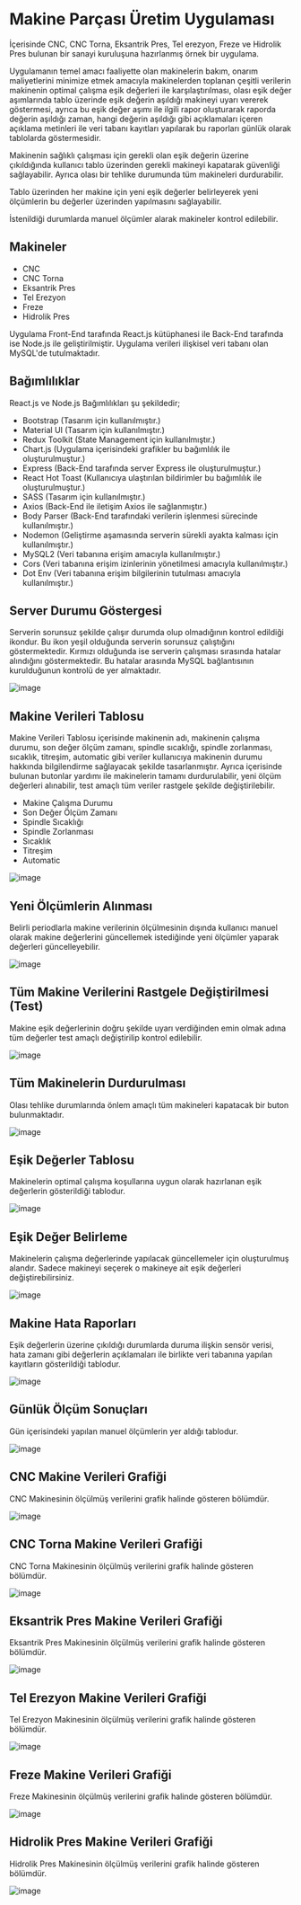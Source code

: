 # Makine Parçası Üretim Uygulaması
İçerisinde CNC, CNC Torna, Eksantrik Pres, Tel erezyon, Freze ve Hidrolik Pres bulunan bir sanayi kuruluşuna hazırlanmış örnek bir uygulama.

Uygulamanın temel amacı faaliyette olan makinelerin bakım, onarım maliyetlerini minimize etmek amacıyla makinelerden toplanan çeşitli verilerin makinenin optimal çalışma eşik değerleri ile karşılaştırılması, olası eşik değer aşımlarında tablo üzerinde eşik değerin aşıldığı makineyi uyarı vererek göstermesi, ayrıca bu eşik değer aşımı ile ilgili rapor oluşturarak raporda değerin aşıldığı zaman, hangi değerin aşıldığı gibi açıklamaları içeren açıklama metinleri ile veri tabanı kayıtları yapılarak bu raporları günlük olarak tablolarda göstermesidir. 

Makinenin sağlıklı çalışması için gerekli olan eşik değerin üzerine çıkıldığında kullanıcı tablo üzerinden gerekli makineyi kapatarak güvenliği sağlayabilir. Ayrıca olası bir tehlike durumunda tüm makineleri durdurabilir.

Tablo üzerinden her makine için yeni eşik değerler belirleyerek yeni ölçümlerin bu değerler üzerinden yapılmasını sağlayabilir. 

İstenildiği durumlarda manuel ölçümler alarak makineler kontrol edilebilir.

## Makineler
- CNC
- CNC Torna
- Eksantrik Pres
- Tel Erezyon
- Freze
- Hidrolik Pres

Uygulama Front-End tarafında React.js kütüphanesi ile Back-End tarafında ise Node.js ile geliştirilmiştir.
Uygulama verileri ilişkisel veri tabanı olan MySQL'de tutulmaktadır.

## Bağımlılıklar
React.js ve Node.js Bağımlılıkları şu şekildedir;
- Bootstrap (Tasarım için kullanılmıştır.)
- Material UI (Tasarım için kullanılmıştır.)
- Redux Toolkit (State Management için kullanılmıştır.)
- Chart.js (Uygulama içerisindeki grafikler bu bağımlılık ile oluşturulmuştur.)
- Express (Back-End tarafında server Express ile oluşturulmuştur.)
- React Hot Toast (Kullanıcıya ulaştırılan bildirimler bu bağımlılık ile oluşturulmuştur.)
- SASS (Tasarım için kullanılmıştır.)
- Axios (Back-End ile iletişim Axios ile sağlanmıştır.)
- Body Parser (Back-End tarafındaki verilerin işlenmesi sürecinde kullanılmıştır.)
- Nodemon (Geliştirme aşamasında serverin sürekli ayakta kalması için kullanılmıştır.)
- MySQL2 (Veri tabanına erişim amacıyla kullanılmıştır.)
- Cors  (Veri tabanına erişim izinlerinin yönetilmesi amacıyla kullanılmıştır.)
- Dot Env  (Veri tabanına erişim bilgilerinin tutulması amacıyla kullanılmıştır.)


## Server Durumu Göstergesi
Serverin sorunsuz şekilde çalışır durumda olup olmadığının kontrol edildiği ikondur. Bu ikon yeşil olduğunda serverin sorunsuz çalıştığını göstermektedir. Kırmızı olduğunda ise serverin çalışması sırasında hatalar alındığını göstermektedir. Bu hatalar arasında MySQL bağlantısının kurulduğunun kontrolü de yer almaktadır.

![image](./images/1.png)

## Makine Verileri Tablosu
Makine Verileri Tablosu içerisinde makinenin adı, makinenin çalışma durumu, son değer ölçüm zamanı, spindle sıcaklığı, spindle zorlanması, sıcaklık, titreşim, automatic gibi veriler kullanıcıya makinenin durumu hakkında bilgilendirme sağlayacak şekilde tasarlanmıştır. Ayrıca içerisinde bulunan butonlar yardımı ile makinelerin tamamı durdurulabilir, yeni ölçüm değerleri alınabilir, test amaçlı tüm veriler rastgele şekilde değiştirilebilir.

- Makine Çalışma Durumu
- Son Değer Ölçüm Zamanı
- Spindle Sıcaklığı
- Spindle Zorlanması
- Sıcaklık
- Titreşim
- Automatic

![image](./images/2.png)

## Yeni Ölçümlerin Alınması
Belirli periodlarla makine verilerinin ölçülmesinin dışında kullanıcı manuel olarak makine değerlerini güncellemek istediğinde yeni ölçümler yaparak değerleri güncelleyebilir.

![image](./images/13.png)

## Tüm Makine Verilerini Rastgele Değiştirilmesi (Test)
Makine eşik değerlerinin doğru şekilde uyarı verdiğinden emin olmak adına tüm değerler test amaçlı değiştirilip kontrol edilebilir.

![image](./images/14.png)

## Tüm Makinelerin Durdurulması
Olası tehlike durumlarında önlem amaçlı tüm makineleri kapatacak bir buton bulunmaktadır.

![image](./images/15.png)

## Eşik Değerler Tablosu
Makinelerin optimal çalışma koşullarına uygun olarak hazırlanan eşik değerlerin gösterildiği tablodur.

![image](./images/3.png)

## Eşik Değer Belirleme
Makinelerin çalışma değerlerinde yapılacak güncellemeler için oluşturulmuş alandır. Sadece makineyi seçerek o makineye ait eşik değerleri değiştirebilirsiniz.

![image](./images/10.png)

## Makine Hata Raporları
Eşik değerlerin üzerine çıkıldığı durumlarda duruma ilişkin sensör verisi, hata zamanı gibi değerlerin açıklamaları ile birlikte veri tabanına yapılan kayıtların gösterildiği tablodur.

![image](./images/11.png)

## Günlük Ölçüm Sonuçları
Gün içerisindeki yapılan manuel ölçümlerin yer aldığı tablodur.

![image](./images/12.png)

## CNC Makine Verileri Grafiği
CNC Makinesinin ölçülmüş verilerini grafik halinde gösteren bölümdür.

![image](./images/4.png)

## CNC Torna Makine Verileri Grafiği
CNC Torna Makinesinin ölçülmüş verilerini grafik halinde gösteren bölümdür.

![image](./images/5.png)

## Eksantrik Pres Makine Verileri Grafiği
Eksantrik Pres Makinesinin ölçülmüş verilerini grafik halinde gösteren bölümdür.

![image](./images/6.png)

## Tel Erezyon Makine Verileri Grafiği
Tel Erezyon Makinesinin ölçülmüş verilerini grafik halinde gösteren bölümdür.

![image](./images/7.png)

## Freze Makine Verileri Grafiği
Freze Makinesinin ölçülmüş verilerini grafik halinde gösteren bölümdür.

![image](./images/8.png)

## Hidrolik Pres Makine Verileri Grafiği
Hidrolik Pres Makinesinin ölçülmüş verilerini grafik halinde gösteren bölümdür.

![image](./images/9.png)

